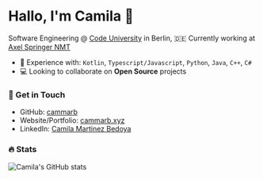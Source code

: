 # Hallo, I'm Camila 👋

Software Engineering @ [Code University](https://code.berlin/en/) in Berlin, 🇩🇪
Currently working at [Axel Springer NMT](https://www.axelspringer.com/en/)

- 🔨 Experience with: `Kotlin`, `Typescript/Javascript`, `Python`, `Java`, `C++`, `C#`
- 💻 Looking to collaborate on **Open Source** projects

### 📧 Get in Touch

- GitHub: [cammarb](https://github.com/cammarb)
- Website/Portfolio: [cammarb.xyz](https://cammarb.xyz)
- LinkedIn: [Camila Martinez Bedoya](https://www.linkedin.com/in/cammarb)

### 🔥 Stats

![Camila's GitHub stats](https://github-readme-stats.vercel.app/api?username=cammarb&show_icons=true&theme=dark)
